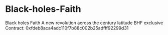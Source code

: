 # Black-holes-Faith
Black holes Faith    A new revolution across the century latitude BHF exclusive Contract: 0xfdeb8aca4adc110f7b88c002b25adfff92299d31
